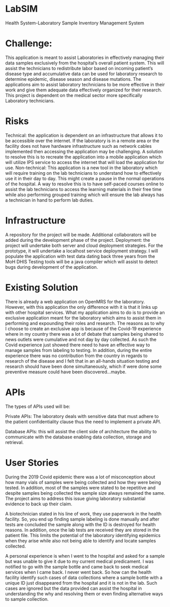 # LabSIM
Health System-Laboratory Sample Inventory Management System


# Challenge:
This application is meant to assist Laboratories in effectively managing their data samples exclusively from the hospital’s overall patient system. This will assist the technicians to redistribute labor based on incoming patient’s disease type and accumulative data can be used for laboratory research to determine epidemic, disease season and disease mutations. The applications aim to assist laboratory technicians to be more effective in their work and give them adequate data effectively organized for their research. This project is dependent on the medical sector more specifically Laboratory technicians.
 
 
# Risks
Technical: the application is dependent on an infrastructure that allows it to be accessible over the internet. If the laboratory is in a remote area or the facility does not have hardware infrastructure such as network cables implemented then accessing the application may be challenging. A solution to resolve this is to recreate the application into a mobile application which will utilize IPS service to access the internet that will load the application for use.
Non-technical: This application is a new tool in the laboratory which will require training on the lab technicians to understand how to effectively use it in their day to day. This might create a pause in the normal operations of the hospital. A way to resolve this is to have self-paced courses online to assist the lab technicians to access the learning materials in their free time while also performing grouped training which will ensure the lab always has a technician in hand to perform lab duties.
 
# Infrastructure
A repository for the project will be made. Additional collaborators will be added during the development phase of the project.
Deployment: the project will undertake both server and cloud deployment strategies. For the prototype, it will undertake a localhost service deployment strategy.
I will populate the application with test data dating back three years from the MoH DHIS
Testing tools will be a java compiler which will assist to detect bugs during development of the application.
 
# Existing Solution
There is already a web application on OpenMRS for the laboratory. However, with this application the only difference with it is that it links up with other hospital services. What my application aims to do is to provide an exclusive application meant for the laboratory which aims to assist them in performing and expounding their roles and research. The reasons as to why I choose to create an exclusive app is because of the Covid-19 experience where in my country there was a lot of debate that samples being shared to news outlets were cumulative and not day by day collected. As such the Covid experience just showed there need to have an effective way to manage samples from labeling to testing. In addition, during the entire experience there was no contribution from the country in regards to research of the disease and I felt that in an all-hands situation testing and research should have been done simultaneously, which if were done some preventive measure could have been discovered…maybe.

# APIs
The types of APIs used will be:

Private APIs: The laboratory deals with sensitive data that must adhere to the patient confidentiality clause thus the need to implement a private API.

Database APIs: this will assist the client side of architecture the ability to communicate with the database enabling data collection, storage and retrieval.

# User Stories

During the 2019 Covid epidemic there was a lot of misconception about how many vials of samples were being collected and how they were being tested. In addition, most of the samples were stated to be repetitive and despite samples being collected the sample size always remained the same. The project aims to address this issue giving laboratory substantial evidence to back up their claim.

A biotechnician stated in his line of work, they use paperwork in the health facility. So, you end up finding sample labeling is done manually and after tests are concluded the sample along with the ID is destroyed for health reasons. In addition, once the lab tests are received they are stored in the patient file. This limits the potential of the laboratory identifying epidemics when they arise while also not being able to identify and locate samples collected. 

A personal experience is when I went to the hospital and asked for a sample but was unable to give it due to my current medical predicament. I was notified to go with the sample bottle and came back to seek medical services when I came back. I never went back. So how can the health facility identify such cases of data collections where a sample bottle with a unique ID just disappeared from the hospital and it is not in the lab. Such cases are ignored but the data provided can assist the hospital in understanding the why and resolving them or even finding alternative ways to sample collection.

